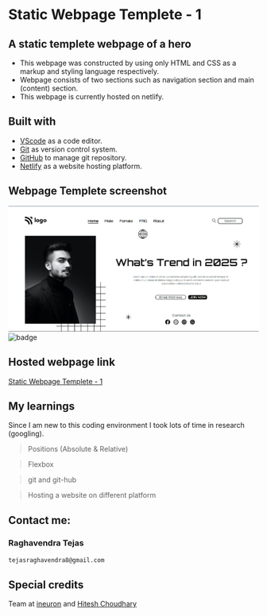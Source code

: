 # Static Webpage Templete - 1

## A static templete webpage of a hero

- This webpage was constructed by using only HTML and CSS as a markup and styling language respectively.
- Webpage consists of two sections such as navigation section and main (content) section.
- This webpage is currently hosted on netlify.

## Built with

- [VScode](https://code.visualstudio.com/) as a code editor.
- [Git](https://git-scm.com/) as version control system.
- [GitHub](https://github.com/) to manage git repository.
- [Netlify](https://www.netlify.com/) as a website hosting platform.

## Webpage Templete screenshot

![Webpage templete](images\Final-Webpage.png)
![badge](https://img.shields.io/badge/Time%20taken-8%20hours-green)

## Hosted webpage link

[Static Webpage Templete - 1](https://static-webpage-templete-01.netlify.app/)

## My learnings

Since I am new to this coding environment I took lots of time in research (googling).

> Positions (Absolute & Relative)

> Flexbox

> git and git-hub

> Hosting a website on different platform

## Contact me:

### Raghavendra Tejas

```shell
tejasraghavendra8@gmail.com
```

## Special credits

Team at [ineuron](https://ineuron.ai/) and [Hitesh Choudhary](https://github.com/hiteshchoudhary)
